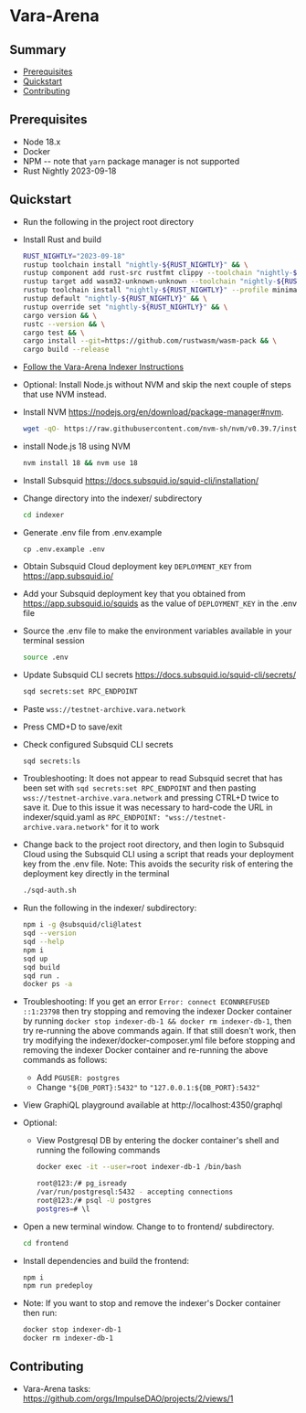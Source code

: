 # Vara-Arena

## Summary

- [Prerequisites](#prerequisites)
- [Quickstart](#quickstart)
- [Contributing](#contributing)

## Prerequisites

* Node 18.x
* Docker
* NPM -- note that `yarn` package manager is not supported
* Rust Nightly 2023-09-18

## Quickstart

* Run the following in the project root directory
* Install Rust and build
  ```sh
  RUST_NIGHTLY="2023-09-18"
  rustup toolchain install "nightly-${RUST_NIGHTLY}" && \
  rustup component add rust-src rustfmt clippy --toolchain "nightly-${RUST_NIGHTLY}" && \
  rustup target add wasm32-unknown-unknown --toolchain "nightly-${RUST_NIGHTLY}" && \
  rustup toolchain install "nightly-${RUST_NIGHTLY}" --profile minimal --component rustfmt
  rustup default "nightly-${RUST_NIGHTLY}" && \
  rustup override set "nightly-${RUST_NIGHTLY}" && \
  cargo version && \
  rustc --version && \
  cargo test && \
  cargo install --git=https://github.com/rustwasm/wasm-pack && \
  cargo build --release
  ```
* [Follow the Vara-Arena Indexer Instructions](./indexer/README.md)
* Optional: Install Node.js without NVM and skip the next couple of steps that use NVM instead.
* Install NVM https://nodejs.org/en/download/package-manager#nvm.
   ```sh
   wget -qO- https://raw.githubusercontent.com/nvm-sh/nvm/v0.39.7/install.sh | bash
   ```
* install Node.js 18 using NVM
   ```sh
   nvm install 18 && nvm use 18
   ```
* Install Subsquid https://docs.subsquid.io/squid-cli/installation/

* Change directory into the indexer/ subdirectory
  ```sh
  cd indexer
  ```
* Generate .env file from .env.example
  ```
  cp .env.example .env
  ```
* Obtain Subsquid Cloud deployment key `DEPLOYMENT_KEY` from https://app.subsquid.io/
* Add your Subsquid deployment key that you obtained from https://app.subsquid.io/squids as the value of `DEPLOYMENT_KEY` in the .env file
* Source the .env file to make the environment variables available in your terminal session
  ```sh
  source .env
  ```
* Update Subsquid CLI secrets https://docs.subsquid.io/squid-cli/secrets/
  ```sh
  sqd secrets:set RPC_ENDPOINT
  ```
* Paste `wss://testnet-archive.vara.network`
* Press CMD+D to save/exit
* Check configured Subsquid CLI secrets
  ```sh
  sqd secrets:ls
  ```
* Troubleshooting: It does not appear to read Subsquid secret that has been set with `sqd secrets:set RPC_ENDPOINT` and then pasting `wss://testnet-archive.vara.network` and pressing CTRL+D twice to save it. Due to this issue it was necessary to hard-code the URL in indexer/squid.yaml as `RPC_ENDPOINT: "wss://testnet-archive.vara.network"` for it to work
* Change back to the project root directory, and then login to Subsquid Cloud using the Subsquid CLI using a script that reads your deployment key from the .env file. Note: This avoids the security risk of entering the deployment key directly in the terminal
  ```sh
  ./sqd-auth.sh
  ```
* Run the following in the indexer/ subdirectory:
  ```sh
  npm i -g @subsquid/cli@latest
  sqd --version
  sqd --help
  npm i
  sqd up
  sqd build
  sqd run .
  docker ps -a
  ```
* Troubleshooting: If you get an error `Error: connect ECONNREFUSED ::1:23798` then try stopping and removing the indexer Docker container by running `docker stop indexer-db-1 && docker rm indexer-db-1`, then try re-running the above commands again. If that still doesn't work, then try modifying the indexer/docker-composer.yml file before stopping and removing the indexer Docker container and re-running the above commands as follows:
  * Add `PGUSER: postgres`
  * Change `"${DB_PORT}:5432"` to `"127.0.0.1:${DB_PORT}:5432"`
* View  GraphiQL playground available at http://localhost:4350/graphql
* Optional:
  * View Postgresql DB by entering the docker container's shell and running the following commands
    ```sh
    docker exec -it --user=root indexer-db-1 /bin/bash

    root@123:/# pg_isready
    /var/run/postgresql:5432 - accepting connections
    root@123:/# psql -U postgres
    postgres=# \l
    ```

* Open a new terminal window. Change to to frontend/ subdirectory.
  ```sh
  cd frontend
  ```
* Install dependencies and build the frontend:
  ```sh
  npm i
  npm run predeploy
  ```
* Note: If you want to stop and remove the indexer's Docker container then run:
  ```sh
  docker stop indexer-db-1
  docker rm indexer-db-1
  ```

## Contributing

* Vara-Arena tasks: https://github.com/orgs/ImpulseDAO/projects/2/views/1

